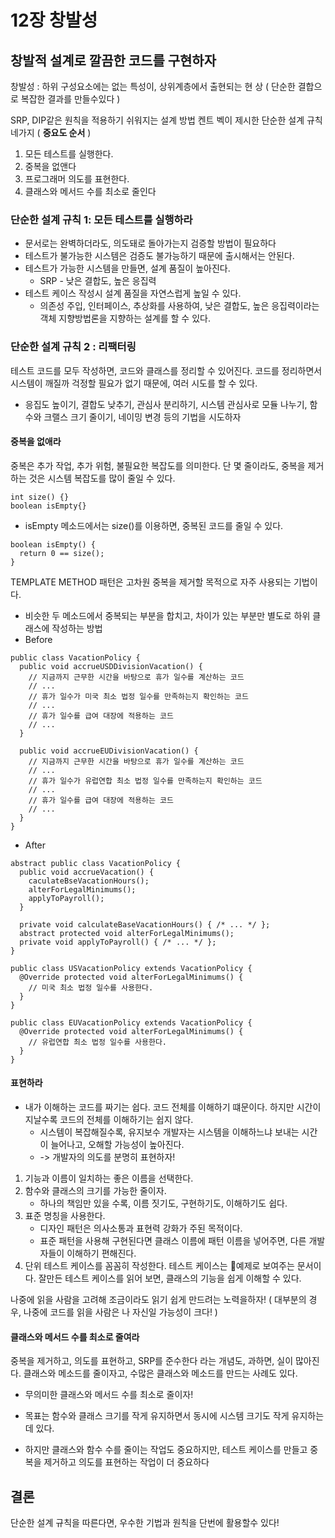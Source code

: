 
# 12장 창발성

## 창발적 설계로 깔끔한 코드를 구현하자
창발성 : 하위 구성요소에는 없는 특성이, 상위계층에서 출현되는 현상 ( 단순한 결합으로 복잡한 결과를 만들수있다 )

SRP, DIP같은 원칙을 적용하기 쉬워지는 설계 방법
켄트 벡이 제시한 단순한 설계 규칙 네가지 ( **중요도 순서** )
1. 모든 테스트를 실행한다.
2. 중복을 없앤다
3. 프로그래머 의도를 표현한다.
4. 클래스와 메서드 수를 최소로 줄인다

### 단순한 설계 규칙 1: 모든 테스트를 실행하라
- 문서로는 완벽하더라도, 의도돼로 돌아가는지 검증할 방법이 필요하다
- 테스트가 불가능한 시스템은 검증도 불가능하기 때문에 출시해서는 안된다.
- 테스트가 가능한 시스템을 만들면, 설계 품질이 높아진다. 
	- SRP - 낮은 결합도, 높은 응집력 
- 테스트 케이스 작성시 설계 품질을 자연스럽게 높일 수 있다.
	- 의존성 주입, 인터페이스, 추상화를 사용하여, 낮은 결합도, 높은 응집력이라는 객체 지향방법론을 지향하는 설계를 할 수 있다.

### 단순한 설계 규칙 2 : 리팩터링
테스트 코드를 모두 작성하면, 코드와 클래스를 정리할 수 있어진다.
코드를 정리하면서 시스템이 깨질까 걱정할 필요가 없기 때문에, 여러 시도를 할 수 있다.
- 응집도 높이기, 결합도 낮추기, 관심사 분리하기, 시스템 관심사로 모듈 나누기, 함수와 크랠스 크기 줄이기, 네이밍 변경 등의 기법을 시도하자

#### 중복을 없애라
중복은 추가 작업, 추가 위험, 불필요한 복잡도를 의미한다.
단 몇 줄이라도, 중복을 제거하는 것은 시스템 복잡도를 많이 줄일 수 있다.

```
int size() {}
boolean isEmpty{}
```
 - isEmpty 메소드에서는 size()를 이용하면, 중복된 코드를 줄일 수 있다.

```
boolean isEmpty() {
  return 0 == size();
}
```

TEMPLATE METHOD 패턴은 고차원 중복을 제거할 목적으로 자주 사용되는 기법이다. 
 - 비슷한 두 메소드에서 중복되는 부분을 합치고, 차이가 있는 부분만 별도로 하위 클래스에 작성하는 방법
 - Before
```
public class VacationPolicy {
  public void accrueUSDDivisionVacation() {
    // 지금까지 근무한 시간을 바탕으로 휴가 일수를 계산하는 코드
    // ...
    // 휴가 일수가 미국 최소 법정 일수를 만족하는지 확인하는 코드
    // ...
    // 휴가 일수를 급여 대장에 적용하는 코드
    // ...
  }
  
  public void accrueEUDivisionVacation() {
    // 지금까지 근무한 시간을 바탕으로 휴가 일수를 계산하는 코드
    // ...
    // 휴가 일수가 유럽연합 최소 법정 일수를 만족하는지 확인하는 코드
    // ...
    // 휴가 일수를 급여 대장에 적용하는 코드
    // ...
  }
}
```

- After 
```
abstract public class VacationPolicy {
  public void accrueVacation() {
    caculateBseVacationHours();
    alterForLegalMinimums();
    applyToPayroll();
  }
  
  private void calculateBaseVacationHours() { /* ... */ };
  abstract protected void alterForLegalMinimums();
  private void applyToPayroll() { /* ... */ };
}

public class USVacationPolicy extends VacationPolicy {
  @Override protected void alterForLegalMinimums() {
    // 미국 최소 법정 일수를 사용한다.
  }
}

public class EUVacationPolicy extends VacationPolicy {
  @Override protected void alterForLegalMinimums() {
    // 유럽연합 최소 법정 일수를 사용한다.
  }
}
```

#### 표현하라 
- 내가 이해하는 코드를 짜기는 쉽다. 코드 전체를 이해하기 떄문이다. 하지만 시간이 지날수록 코드의 전체를 이해하기는 쉽지 않다.
	- 시스템이 복잡해질수록, 유지보수 개발자는 시스템을 이해하느냐 보내는 시간이 늘어나고, 오해할 가능성이 높아진다.
	- -> 개발자의 의도를 분명히 표현하자! 

1. 기능과 이름이 일치하는 좋은 이름을 선택한다. 
2. 함수와 클래스의 크기를 가능한 줄이자.  
	- 하나의 책임만 있을 수록, 이름 짓기도, 구현하기도, 이해하기도 쉽다.
3. 표준 명칭을 사용한다. 
	- 디자인 패턴은 의사소통과 표현력 강화가 주된 목적이다.
	- 표준 패턴을 사용해 구현된다면 클래스 이름에 패턴 이름을 넣어주면,  다른 개발자들이 이해하기 편해진다.
4. 단위 테스트 케이스를 꼼꼼히 작성한다. 테스트 케이스는 예제로 보여주는 문서이다. 잘만든 테스트 케이스를 읽어 보면, 클래스의 기능을 쉽게 이해할 수 있다.

나중에 읽을 사람을 고려해 조금이라도 읽기 쉽게 만드려는 노력을하자! 
( 대부분의 경우, 나중에 코드를 읽을 사람은 나 자신일 가능성이 크다! )

#### 클래스와 메서드 수를 최소로 줄여라
중복을 제거하고, 의도를 표현하고, SRP를 준수한다 라는 개념도,  과하면, 실이 많아진다.
클래스와 메소드를 줄이자고, 수많은 클래스와 메소드를 만드는 사례도 있다. 

- 무의미한 클래스와 메서드 수를 최소로 줄이자! 
- 목표는 함수와 클래스 크기를 작게 유지하면서 동시에 시스템 크기도 작게 유지하는 데 있다.

- 하지만 클래스와 함수 수를 줄이는 작업도 중요하지만, 테스트 케이스를 만들고 중복을 제거하고 의도를 표현하는 작업이 더 중요하다

## 결론 
단순한 설계 규칙을 따른다면, 우수한 기법과 원칙을 단번에 활용할수 있다! 
